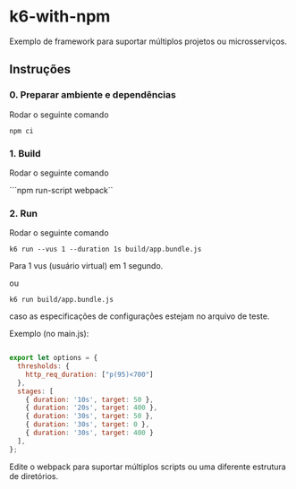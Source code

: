 # k6-with-npm


Exemplo de framework para suportar múltiplos projetos ou microsserviços.


## Instruções


### 0. Preparar ambiente e dependências

Rodar o seguinte comando

```npm ci```

### 1. Build

Rodar o seguinte comando

```npm run-script webpack``


### 2. Run

Rodar o seguinte comando

```k6 run --vus 1 --duration 1s build/app.bundle.js```

Para 1 vus (usuário virtual) em 1 segundo.


ou


```k6 run build/app.bundle.js```

caso as especificações de configurações estejam no arquivo de teste.

Exemplo (no main.js):

```javascript

export let options = {
  thresholds: {
    http_req_duration: ["p(95)<700"]
  },
  stages: [
    { duration: '10s', target: 50 },
    { duration: '20s', target: 400 },
    { duration: '30s', target: 50 },
    { duration: '30s', target: 0 },
    { duration: '30s', target: 400 }
  ],
};

```


Edite o webpack para suportar múltiplos scripts ou uma diferente estrutura de diretórios.